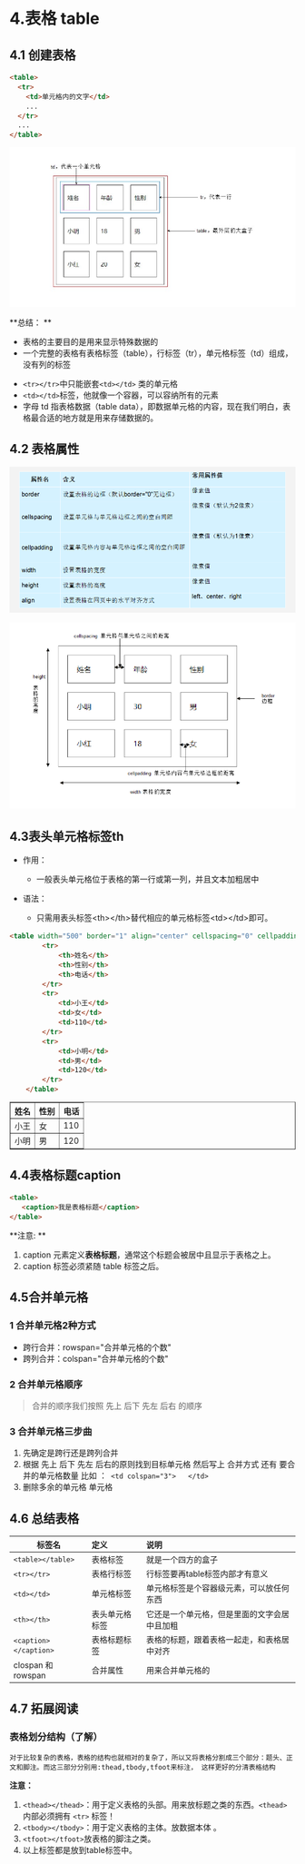 # 4.表格 table

## 4.1 创建表格

```html
<table>
  <tr>
    <td>单元格内的文字</td>
    ...
  </tr>
  ...
</table>
```

![02table](../img/02table.jpg)

**总结： **

* 表格的主要目的是用来显示特殊数据的
* 一个完整的表格有表格标签（table），行标签（tr），单元格标签（td）组成，没有列的标签

- `<tr></tr>`中只能嵌套`<td></td>` 类的单元格
- `<td></td>`标签，他就像一个容器，可以容纳所有的元素
- 字母 td 指表格数据（table data），即数据单元格的内容，现在我们明白，表格最合适的地方就是用来存储数据的。

## 4.2 表格属性

![tt](../img/tt.png)

![01table](../img/01table.png)

## 4.3表头单元格标签th

- 作用：

  - 一般表头单元格位于表格的第一行或第一列，并且文本加粗居中

- 语法：

  - 只需用表头标签&lt;th&gt;</th&gt;替代相应的单元格标签&lt;td&gt;</td&gt;即可。 

```html
<table width="500" border="1" align="center" cellspacing="0" cellpadding="0">
        <tr>  
            <th>姓名</th> 
            <th>性别</th>
            <th>电话</th>
        </tr>
        <tr>
            <td>小王</td>
            <td>女</td>
            <td>110</td>
        </tr>
        <tr>
            <td>小明</td>
            <td>男</td>
            <td>120</td>
        </tr>   
    </table>
```


<table width="500" border="1" align="center" cellspacing="0" cellpadding="0">
		<tr>  
			<th>姓名</th> 
			<th>性别</th>
			<th>电话</th>
		</tr>
		<tr>
			<td>小王</td>
			<td>女</td>
			<td>110</td>
		</tr>
		<tr>
			<td>小明</td>
			<td>男</td>
			<td>120</td>
		</tr>	
	</table>

## 4.4表格标题caption

```html
<table>
   <caption>我是表格标题</caption>
</table>
```

**注意: **

1. caption 元素定义**表格标题**，通常这个标题会被居中且显示于表格之上。
2. caption 标签必须紧随 table 标签之后。

## 4.5合并单元格

###  1 合并单元格2种方式

* 跨行合并：rowspan="合并单元格的个数"      
* 跨列合并：colspan="合并单元格的个数"

### 2 合并单元格顺序

> 合并的顺序我们按照   先上 后下     先左  后右 的顺序 

### 3 合并单元格三步曲

1. 先确定是跨行还是跨列合并
2. 根据 先上 后下   先左  后右的原则找到目标单元格    然后写上 合并方式 还有 要合并的单元格数量  比如 ：` <td colspan="3">   </td>`
3. 删除多余的单元格 单元格      

## 4.6 总结表格

| 标签名                | 定义           | 说明                                         |
| --------------------- | :------------- | :------------------------------------------- |
| `<table></table>`     | 表格标签       | 就是一个四方的盒子                           |
| `<tr></tr>`           | 表格行标签     | 行标签要再table标签内部才有意义              |
| `<td></td>`           | 单元格标签     | 单元格标签是个容器级元素，可以放任何东西     |
| `<th></th>`           | 表头单元格标签 | 它还是一个单元格，但是里面的文字会居中且加粗 |
| `<caption></caption>` | 表格标题标签   | 表格的标题，跟着表格一起走，和表格居中对齐   |
| clospan 和 rowspan    | 合并属性       | 用来合并单元格的                             |


## 4.7 拓展阅读

### 表格划分结构（了解）

```
对于比较复杂的表格，表格的结构也就相对的复杂了，所以又将表格分割成三个部分：题头、正文和脚注。而这三部分分别用:thead,tbody,tfoot来标注， 这样更好的分清表格结构
```

**注意：**

1. `<thead></thead>`：用于定义表格的头部。用来放标题之类的东西。`<thead>` 内部必须拥有 `<tr>` 标签！
2. `<tbody></tbody>`：用于定义表格的主体。放数据本体 。
3. `<tfoot></tfoot>`放表格的脚注之类。
4. 以上标签都是放到table标签中。